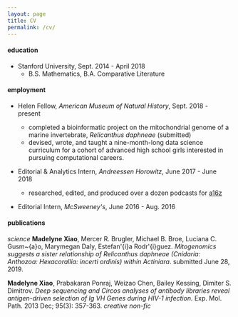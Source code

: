 ```yaml
---
layout: page
title: CV
permalink: /cv/
---
```


#### education
* Stanford University, Sept. 2014 - April 2018
	- B.S. Mathematics, B.A. Comparative Literature

#### employment
* Helen Fellow, _American Museum of Natural History_, Sept. 2018 - present
	- completed a bioinformatic project on the mitochondrial genome of a marine invertebrate, _Relicanthus daphneae_ (submitted)
	- devised, wrote, and taught a nine-month-long data science curriculum for a cohort of advanced high school girls interested in pursuing computational careers. 
* Editorial & Analytics Intern, _Andreessen Horowitz_, June 2017 - June 2018
	- researched, edited, and produced over a dozen podcasts for [a16z](a16z.com)

* Editorial Intern, _McSweeney's_, June 2016 - Aug. 2016

#### publications 

_science_
**Madelyne Xiao**, Mercer R. Brugler, Michael B. Broe, Luciana C. Gusm\~{a}o, Marymegan Daly, Estefan'{i}a Rodr'{i}guez. _Mitogenomics suggests a sister relationship of Relicanthus daphneae (Cnidaria: Anthozoa: Hexacorallia: incerti ordinis) within Actiniara_. submitted June 28, 2019. 

**Madelyne Xiao**, Prabakaran Ponraj, Weizao Chen, Bailey Kessing, Dimiter S. Dimitrov. _Deep sequencing and Circos analyses of antibody libraries reveal antigen-driven selection of Ig VH Genes during HIV-1 infection._ Exp. Mol. Path. 2013 Dec; 95(3): 357-363.
_creative non-fic_
